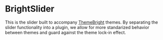 # BrightSlider

This is the slider built to accompany [ThemeBright](http://themebright.com/) themes. By separating the slider functionality into a plugin, we allow for more standarized behavior between themes and guard against the theme lock-in effect.